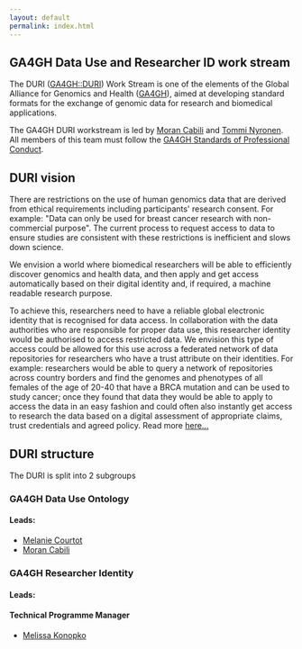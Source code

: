 ```yaml
---
layout: default
permalink: index.html
---
```


## GA4GH Data Use and Researcher ID work stream

The DURI ([GA4GH::DURI](http://ga4gh-duri.github.io)) Work Stream is one of the elements of the Global Alliance for Genomics and Health ([GA4GH](http://ga4gh.org)), aimed at developing standard formats for the exchange of genomic data for research and biomedical applications.

The GA4GH DURI workstream is led by [Moran Cabili](https://www.linkedin.com/in/moran-cabili-kalmar-4727303/) and [Tommi Nyronen](https://www.linkedin.com/in/nyronen/). All members of this team must follow the [GA4GH Standards of Professional Conduct](https://www.ga4gh.org/wp-content/uploads/GA4GH-Standards-for-Professional-Conduct_22-Jan-2018.pdf).

## DURI vision
There are restrictions on the use of human genomics data that are derived from ethical requirements including participants' research consent. For example: "Data can only be used for breast cancer research with non-commercial purpose". The current process to request access to data to ensure studies are consistent with these restrictions is inefficient and slows down science.

We envision a world where biomedical researchers will be able to efficiently discover genomics and health data, and then apply and get access automatically based on their digital identity and, if required, a machine readable research purpose.

To achieve this, researchers need to have a reliable global electronic identity that is recognised for data access. In collaboration with the data authorities who are responsible for proper data use, this researcher identity would be authorised to access restricted data. We envision this type of access could be allowed for this use across a federated network of data repositories for researchers who have a trust attribute on their identities. For example: researchers would be able to query a network of repositories across country borders and find the genomes and phenotypes of all females of the age of 20-40 that have a BRCA mutation and can be used to study cancer; once they found that data they would be able to apply to access the data in an easy fashion and could often also instantly get access to research the data based on a digital assessment of appropriate claims, trust credentials and agreed policy. Read more [here...](https://ga4gh-duri.github.io/categories/welcome.html)

## DURI structure
The DURI is split into 2 subgroups

### GA4GH Data Use Ontology

#### Leads:
- [Melanie Courtot](http://purl.org/net/mcourtot)
- [Moran Cabili](https://www.linkedin.com/in/moran-cabili-kalmar-4727303/)

### GA4GH Researcher Identity
#### Leads:


#### Technical Programme Manager

- [Melissa Konopko](https://www.linkedin.com/in/melissakonopko)
